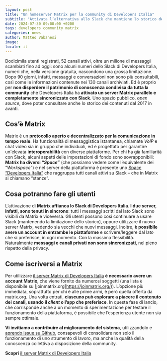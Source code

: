 ```yaml
---
layout: post
title: "Un homeserver Matrix per la community di Developers Italia"
subtitle: "Attivata l‘alternativa allo Slack che mantiene lo storico delle conversazioni dal 2017 in avanti"
date: 2024-07-30 09:00:00 +0200
tags: developers community matrix 
categories: news
author: Matteo Vabanesi
image:
locale: it
---
```

Dodicimila utenti registrati, 52 canali attivi, oltre un milione di messaggi scambiati fino ad oggi: sono alcuni numeri dello Slack di Developers Italia, numeri che, nella versione gratuita, nascondono una grossa limitazione. Dopo 90 giorni, infatti, messaggi e conversazioni non sono più consultabili, così come le informazioni contenute nei 130 canali archiviati. Ed è proprio per **non disperdere il patrimonio di conoscenza condivisa da tutta la community** che Developers Italia ha **attivato un server Matrix parallelo e completamente sincronizzato con Slack**. Uno spazio pubblico, *open source*, dove poter consultare anche lo storico dei contenuti dal 2017 in avanti. 

## Cos’è Matrix 
Matrix è un **protocollo aperto e decentralizzato per la comunicazione in tempo reale**. Ha funzionalità di messaggistica istantanea, chiamate *VoIP* e chat video sia in gruppo che individuali, ed è progettato per garantire un'elevata **interoperabilità** con diverse piattaforme. Per chi ha già familiarità con Slack, alcuni aspetti delle impostazioni di fondo sono sovrapponibili: **Matrix ha diversi “*Space*”** (che possiamo vedere come l’equivalente dei “*Workspace*”) e nel server della piattaforma è presente uno [Space “Developers Italia”](https://matrix.to/#/#developers-italia:developers.italia.it) che raggruppa tutti canali attivi su Slack – che in Matrix si chiamano “stanze”. 

## Cosa potranno fare gli utenti 
L’attivazione di **Matrix affianca lo Slack di Developers Italia. I due server, infatti, sono tenuti in sincrono**: tutti i messaggi scritti dal lato Slack sono visibili da Matrix e viceversa. Gli utenti possono così continuare a usare Slack (mantenendo la limitazione dello storico), oppure utilizzare il nuovo server Matrix, vedendo sia vecchi che nuovi messaggi. Inoltre, **è possibile avere un account in entrambe le piattaforme** e scrivere/leggere dal lato che si preferisce, in ogni momento. Con la massima flessibilità. Naturalmente **messaggi e canali privati non sono sincronizzati**, nel pieno rispetto della privacy. 

## Come iscriversi a Matrix 
Per utilizzare [il server Matrix di Developers Italia](https://matrix.to/#/#developers-italia:developers.italia.it) **è necessario avere un account Matrix**, che viene fornito da numerosi soggetti (una lista è disponibile su [joinmatrix.org]https://joinmatrix.org/)). L’opzione più immediata, soprattutto per chi è alle prime armi, è però quella offerta da matrix.org. Una volta entrati, **ciascuno può esplorare a piacere il contenuto dei canali, usando il *client* o l’app che preferisce**. In questa fase di lancio, che corrisponde anche a un momento di sperimentazione per testare il funzionamento della piattaforma, è possibile che l’esperienza utente non sia sempre ottimale. 

**Vi invitiamo a contribuire al miglioramento del sistema**, utilizzandolo e [aprendo issue su Github](https://github.com/teamdigitale/matrix.developers.italia.it/issues), consapevoli di consolidare non solo il funzionamento di uno strumento di lavoro, ma anche la qualità della conoscenza collettiva a disposizione della community.

**Scopri** [il server Matrix di Developers Italia](https://matrix.to/#/#developers-italia:developers.italia.it) 
